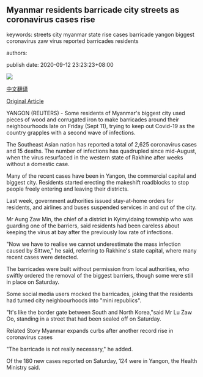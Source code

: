 ## Myanmar residents barricade city streets as coronavirus cases rise

keywords: streets city myanmar state rise cases barricade yangon biggest coronavirus zaw virus reported barricades residents

authors: 

publish date: 2020-09-12 23:23:23+08:00

![](https://www.straitstimes.com/sites/default/files/styles/x_large/public/articles/2020/09/12/tl-yangon-r-120920.jpg?itok=stRh7nhR)

[中文翻译](Myanmar%20residents%20barricade%20city%20streets%20as%20coronavirus%20cases%20rise_zh.md)

[Original Article](https://www.straitstimes.com/asia/se-asia/myanmar-residents-barricade-city-streets-as-coronavirus-cases-rise)

YANGON (REUTERS) - Some residents of Myanmar's biggest city used pieces of wood and corrugated iron to make barricades around their neighbourhoods late on Friday (Sept 11), trying to keep out Covid-19 as the country grapples with a second wave of infections.

The Southeast Asian nation has reported a total of 2,625 coronavirus cases and 15 deaths. The number of infections has quadrupled since mid-August, when the virus resurfaced in the western state of Rakhine after weeks without a domestic case.

Many of the recent cases have been in Yangon, the commercial capital and biggest city. Residents started erecting the makeshift roadblocks to stop people freely entering and leaving their districts.

Last week, government authorities issued stay-at-home orders for residents, and airlines and buses suspended services in and out of the city.

Mr Aung Zaw Min, the chief of a district in Kyimyidaing township who was guarding one of the barriers, said residents had been careless about keeping the virus at bay after the previously low rate of infections.

"Now we have to realise we cannot underestimate the mass infection caused by Sittwe," he said, referring to Rakhine's state capital, where many recent cases were detected.

The barricades were built without permission from local authorities, who swiftly ordered the removal of the biggest barriers, though some were still in place on Saturday.

Some social media users mocked the barricades, joking that the residents had turned city neighbourhoods into "mini republics".

"It's like the border gate between South and North Korea,"said Mr Lu Zaw Oo, standing in a street that had been sealed off on Saturday.

Related Story Myanmar expands curbs after another record rise in coronavirus cases

"The barricade is not really necessary," he added.

Of the 180 new cases reported on Saturday, 124 were in Yangon, the Health Ministry said.